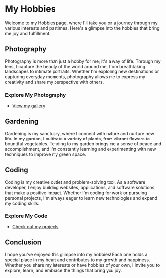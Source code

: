 # My Hobbies

Welcome to my Hobbies page, where I'll take you on a journey through my various interests and pastimes. Here's a glimpse into the hobbies that bring me joy and fulfillment:

## Photography


Photography is more than just a hobby for me; it's a way of life. Through my lens, I capture the beauty of the world around me, from breathtaking landscapes to intimate portraits. Whether I'm exploring new destinations or capturing everyday moments, photography allows me to express my creativity and share my perspective with others.

### Explore My Photography

- [View my gallery](https://xie00078.myportfolio.com/work)

## Gardening



Gardening is my sanctuary, where I connect with nature and nurture new life. In my garden, I cultivate a variety of plants, from vibrant flowers to bountiful vegetables. Tending to my garden brings me a sense of peace and accomplishment, and I'm constantly learning and experimenting with new techniques to improve my green space.



## Coding



Coding is my creative outlet and problem-solving tool. As a software developer, I enjoy building websites, applications, and software solutions that make a positive impact. Whether I'm coding for work or pursuing personal projects, I'm always eager to learn new technologies and expand my coding skills.

### Explore My Code

- [Check out my projects](https://github.com/)

## Conclusion

I hope you've enjoyed this glimpse into my hobbies! Each one holds a special place in my heart and contributes to my growth and happiness. Whether you share my interests or have hobbies of your own, I invite you to explore, learn, and embrace the things that bring you joy.
